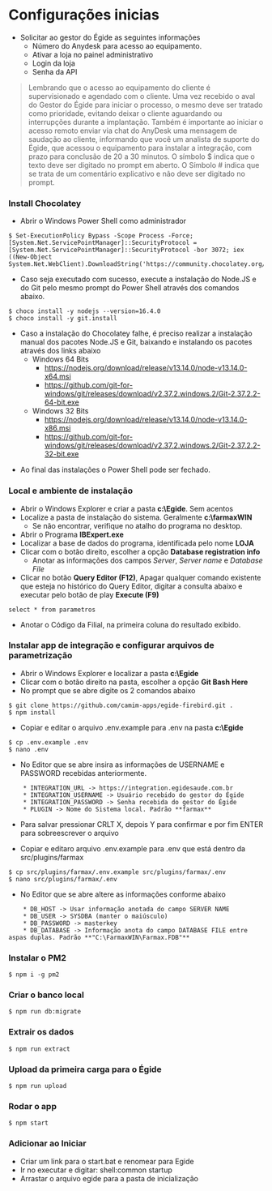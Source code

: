 # Configurações inicias
* Solicitar ao gestor do Égide as seguintes informações
	* Número do Anydesk para acesso ao equipamento. 
	* Ativar a loja no painel administrativo 
	* Login da loja
	* Senha da API
> Lembrando que o acesso ao equipamento do cliente é supervisionado e agendado com o cliente. Uma vez recebido o aval do Gestor do Égide para iniciar o processo, o mesmo deve ser tratado como prioridade, evitando deixar o cliente aguardando ou interrupções durante a implantação.
> Também é importante ao iniciar o acesso remoto enviar via chat do AnyDesk uma mensagem de saudação ao cliente, informando que você um analista de suporte do Égide, que acessou o equipamento para instalar a integração, com prazo para conclusão de 20 a 30 minutos. 
O símbolo $ indica que o texto deve ser digitado no prompt em aberto.
O Símbolo # indica que se trata de um comentário explicativo e não deve ser digitado no prompt.

 
### Install Chocolatey 
 * Abrir o Windows Power Shell como administrador

~~~
$ Set-ExecutionPolicy Bypass -Scope Process -Force; [System.Net.ServicePointManager]::SecurityProtocol = [System.Net.ServicePointManager]::SecurityProtocol -bor 3072; iex ((New-Object System.Net.WebClient).DownloadString('https://community.chocolatey.org/install.ps1'))
~~~
- Caso  seja executado com sucesso, execute a instalação do Node.JS e do Git pelo mesmo prompt do Power Shell através dos comandos abaixo. 
~~~
$ choco install -y nodejs --version=16.4.0
$ choco install -y git.install
~~~
- Caso a instalação do Chocolatey falhe, é preciso realizar a instalação manual dos pacotes Node.JS e Git, baixando e instalando os pacotes através dos links abaixo
	- Windows 64 Bits
		- <https://nodejs.org/download/release/v13.14.0/node-v13.14.0-x64.msi>
		- <https://github.com/git-for-windows/git/releases/download/v2.37.2.windows.2/Git-2.37.2.2-64-bit.exe>
	- Windows 32 Bits
		- <https://nodejs.org/download/release/v13.14.0/node-v13.14.0-x86.msi>
		- <https://github.com/git-for-windows/git/releases/download/v2.37.2.windows.2/Git-2.37.2.2-32-bit.exe>
* Ao final das instalações o Power Shell pode ser fechado. 

### Local e ambiente de instalação
* Abrir o Windows Explorer e criar a pasta **c:\Egide**. Sem acentos
* Localize a pasta de instalação do sistema. Geralmente **c:\farmaxWIN** 
	* Se não encontrar, verifique no atalho do programa no desktop. 
* Abrir o Programa **IBExpert.exe**
* Localizar a base de dados do programa, identificada pelo nome  **LOJA**
*  Clicar com o botão direito, escolher a opção  **Database registration info**
	* Anotar as informações dos campos *Server*, *Server name* e *Database File*
* Clicar no botão **Query Editor (F12)**, Apagar qualquer comando existente que esteja no histórico do Query Editor, digitar a consulta abaixo e executar pelo botão de play **Execute (F9)**
~~~
select * from parametros
~~~
* Anotar o Código da Filial, na primeira coluna do resultado exibido.
	
### Instalar app de integração e configurar arquivos de parametrização
* Abrir o Windows Explorer e localizar a pasta **c:\Egide**
* Clicar com o botão direito na pasta, escolher a opção **Git Bash Here**
* No prompt que se abre digite os 2 comandos abaixo
~~~
$ git clone https://github.com/camim-apps/egide-firebird.git .
$ npm install
~~~
* Copiar e editar o arquivo .env.example para .env na pasta **c:\Egide**
~~~
$ cp .env.example .env
$ nano .env
~~~
* No Editor que se abre insira as informações de USERNAME e PASSWORD recebidas anteriormente. 
~~~
	* INTEGRATION_URL -> https://integration.egidesaude.com.br
	* INTEGRATION_USERNAME -> Usuário recebido do gestor do Égide
	* INTEGRATION_PASSWORD -> Senha recebida do gestor do Égide
	* PLUGIN -> Nome do Sistema local. Padrão **farmax**
~~~
* Para salvar pressionar CRLT X, depois Y para confirmar  e por fim ENTER para sobreescrever o arquivo

* Copiar e editaro arquivo .env.example para .env que está dentro da src/plugins/farmax
~~~
$ cp src/plugins/farmax/.env.example src/plugins/farmax/.env
$ nano src/plugins/farmax/.env
~~~
* No Editor que se abre altere as informações conforme abaixo
~~~
	* DB_HOST -> Usar informação anotada do campo SERVER NAME
	* DB_USER -> SYSDBA (manter o maiúsculo)
	* DB_PASSWORD -> masterkey
	* DB_DATABASE -> Informação anota do campo DATABASE FILE entre aspas duplas. Padrão **"C:\FarmaxWIN\Farmax.FDB"**
~~~

### Instalar o PM2

~~~
$ npm i -g pm2
~~~

### Criar o banco local

~~~
$ npm run db:migrate
~~~

### Extrair os dados

~~~
$ npm run extract
~~~

### Upload da primeira carga para o Égide

~~~
$ npm run upload
~~~

### Rodar o app

~~~
$ npm start
~~~

### Adicionar ao Iniciar

* Criar um link para o start.bat e renomear para Egide
* Ir no executar e digitar: shell:common startup
* Arrastar o arquivo egide para a pasta de inicialização
